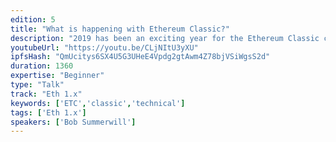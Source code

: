 ```yaml
---
edition: 5
title: "What is happening with Ethereum Classic?"
description: "2019 has been an exciting year for the Ethereum Classic community. Three years on from The DAO the focus is on developer experience, on coordinating hard forks to bring Byzantium, Constantinople and Istanbul changes to ETC, and looking forward to opportunities for collaboration with ETH 1.x. This presentation gives an overview of the ETC ecosystem, progress in the last year and some ideas on how ETH 1.x and ETC can work together for mutual benefit. Bob has worked at the Ethereum Foundation, ConsenSys, Enterprise Ethereum Alliance and now at the Ethereum Classic Cooperative."
youtubeUrl: "https://youtu.be/CLjNItU3yXU"
ipfsHash: "QmUcitys6SX4U5G3UHeE4Vpdg2gtAwm4Z78bjVSiWgsS2d"
duration: 1360
expertise: "Beginner"
type: "Talk"
track: "Eth 1.x"
keywords: ['ETC','classic','technical']
tags: ['Eth 1.x']
speakers: ['Bob Summerwill']
---
```

